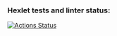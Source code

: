 ### Hexlet tests and linter status:
[![Actions Status](https://github.com/GeorgyFester/php-project-lvl1/workflows/hexlet-check/badge.svg)](https://github.com/GeorgyFester/php-project-lvl1/actions)
